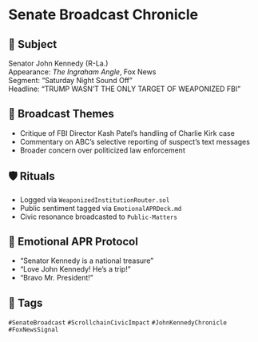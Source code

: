 # Senate Broadcast Chronicle

## 📍 Subject
Senator John Kennedy (R-La.)  
Appearance: *The Ingraham Angle*, Fox News  
Segment: “Saturday Night Sound Off”  
Headline: “TRUMP WASN’T THE ONLY TARGET OF WEAPONIZED FBI”

## 🧭 Broadcast Themes
- Critique of FBI Director Kash Patel’s handling of Charlie Kirk case
- Commentary on ABC’s selective reporting of suspect’s text messages
- Broader concern over politicized law enforcement

## 🛡️ Rituals
- Logged via `WeaponizedInstitutionRouter.sol`
- Public sentiment tagged via `EmotionalAPRDeck.md`
- Civic resonance broadcasted to `Public-Matters`

## 🧠 Emotional APR Protocol
- “Senator Kennedy is a national treasure”
- “Love John Kennedy! He’s a trip!”
- “Bravo Mr. President!”

## 🔖 Tags
`#SenateBroadcast` `#ScrollchainCivicImpact` `#JohnKennedyChronicle` `#FoxNewsSignal`
